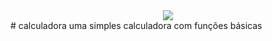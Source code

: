 <div align="center">
<img src=https://user-images.githubusercontent.com/116122488/227689453-a048b6ff-f9a5-4ad3-848f-e09080156c3e.png/>
</div>
# calculadora
uma simples calculadora com funções básicas 
